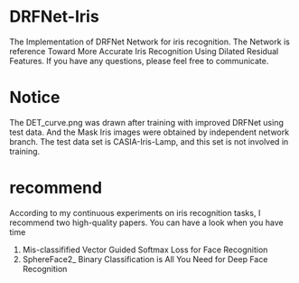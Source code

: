 # DRFNet-Iris
The Implementation of DRFNet Network for iris recognition. The Network is reference Toward More Accurate Iris Recognition Using Dilated Residual Features. 
If you have any questions, please feel free to communicate.

# Notice
The DET_curve.png was drawn after training with improved DRFNet using test data. And the Mask Iris images were obtained by independent network branch. The test data set is CASIA-Iris-Lamp, and this set is not involved in training.

# recommend
According to my continuous experiments on iris recognition tasks, I recommend two high-quality papers. You can have a look when you have time
1. Mis-classifified Vector Guided Softmax Loss for Face Recognition
2. SphereFace2_ Binary Classification is All You Need for Deep Face Recognition
